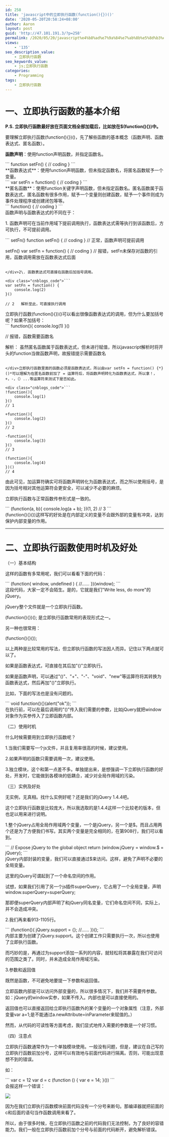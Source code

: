 ```yaml
---
id: 258
title: 'javascript中的立即执行函数(function(){})()'
date: '2020-05-20T20:58:24+08:00'
author: Aaron
layout: post
guid: 'http://47.101.191.3/?p=258'
permalink: /2020/05/20/javascript%e4%b8%ad%e7%9a%84%e7%ab%8b%e5%8d%b3%e6%89%a7%e8%a1%8c%e5%87%bd%e6%95%b0function/
views:
    - '135'
seo_description_value:
    - 立即执行函数
seo_keywords_value:
    - js;立即执行函数
categories:
    - Programming
tags:
    - 立即执行函数
---
```


# 一、立即执行函数的基本介绍

**P.S. 立即执行函数最好放在页面文档全部加载后，比如放在$(function(){})中。**

要理解立即执行函数(function(){})()，先了解些函数的基本概念（函数声明、函数表达式、匿名函数）。

**函数声明**：使用function声明函数，并指定函数名。

<div class="cnblogs_code">```
function setFn() {
    // coding   
}
```

</div>**函数表达式**：使用function声明函数，但未指定函数名，将匿名函数赋予一个变量。

<div class="cnblogs_code">```
var setFn = function() {
    // coding
}
```

</div>**匿名函数**：使用function关键字声明函数，但未指定函数名。匿名函数属于函数表达式，匿名函数有很多作用，赋予一个变量则创建函数，赋予一个事件则成为事件处理程序或创建闭包等等。

<div class="cnblogs_code">```
function() {
    // coding
}
```

</div>函数声明与函数表达式的不同在于：

1\. 函数声明可在当前作用域下提前调用执行，函数表达式需等执行到该函数后，方可执行，不可提前调用。

<div class="cnblogs_code">```
setFn()
function setFn() {
    // coding  
}
// 正常，函数声明可提前调用

setFn()
var setFn = function() {
    // coding
} 
// 报错，setFn未保存对函数的引用，函数调用需放在函数表达式后面
```

</div>2\. 函数表达式可直接在函数后加括号调用。

<div class="cnblogs_code">```
var setFn = function() {
    console.log(2)
}()

// 2   解析至此，可直接执行调用
```

</div>立即执行函数(function(){})()可以看出很像函数表达式的调用，但为什么要加括号呢？如果不加括号：

<div class="cnblogs_code">```
function(){
    console.log(1)
}()

// 报错，函数需要函数名

解析： 虽然匿名函数属于函数表达式，但未进行赋值，所以javascript解析时将开头的function当做函数声明，故报错提示需要函数名
```

</div>立即执行函数里面的函数必须是函数表达式，所以由var setFn = function() {*}()*可以理解为在匿名函数前加了 = 运算符后，将函数声明转化为函数表达式，所以拿！，+，-，（）...等运算符来测试下是否如此。

<div class="cnblogs_code">```
!function(){
    console.log(1)
}()
// 1
    
+function(){
    console.log(2)
}()
// 2
    
-function(){
    console.log(3)
}()
// 3
    
(function(){
    console.log(4)
})()
// 4
```

</div>由此可见，加运算符确实可将函数声明转化为函数表达式，而之所以使用括号，是因为括号相对其他运算符会更安全，可以减少不必要的麻烦。

立即执行函数与正常函数传参形式是一致的。

<div class="cnblogs_code">```
(function(a, b){
    console.log(a + b);
})(1, 2)
// 3
```

</div>(function(){}())这样写的好处是在内部定义的变量不会跟外部的变量有冲突，达到保护内部变量的作用。

- - - - - -

# **二、立即执行函数使用时机及好处**

（一）基本结构

这样的函数有多常用呢，我们可以看看下面的代码：

<div class="cnblogs_code">```
(function( window, undefined ) {
//……
})(window);
```

</div>这段代码，大家一定不会陌生。是的，它就是我们"Write less, do more"的jQuery。

jQuery整个文件就是一个立即执行函数。

(function(){})(); 是立即执行函数常用的表现形式之一。

另一种也很常用：

(function(){}());

以上两种是比较常用的写法，但立即执行函数的写法因人而异。记住以下两点就可以了。

如果是函数表达式，可直接在其后加"()"立即执行。

如果是函数声明，可以通过"()"、"+"、"-"、"void"、"new"等运算符将其转换为函数表达式，然后再加"()"立即执行。

比如，下面的写法也是没有问题的。

<div class="cnblogs_code">```
void function(){}(alert("ok"));
```

</div>在执行前，可以在最后调用的"()"传入我们需要的参数，比如jQuery就把window对象作为实参传入了立即函数内部。

（二）使用时机

什么时候需要用到立即执行函数呢？

1.当我们需要写一个js文件，并且复用率很高的时候，建议使用。

2.如果声明的函数只需要调用一次，建议使用。

3.独立模块，这个和第一点差不多。单独提出来，是想强调一下立即执行函数的好处，开发时，它能做到各模块的低耦合，减少对全局作用域的污染。

（三）实例及好处

无实例，无真相。找什么实例好呢？还是我们的<span class="cnblogs_code_collapse">jQuery 1.4.4</span>吧。

这个立即执行函数是比较庞大，所以我选取的是1.4.4这样一个比较老的版本，但也足以用来进行说明。

1.整个jQuery占用全局作用域两个变量，一个是jQuery，另一个是$。而且占用两个还是为了方便我们书写。其实两个变量是完全相同的，在第908行，我们可以看到。

<div class="cnblogs_code">```
// Expose jQuery to the global object
return (window.jQuery = window.$ = jQuery);
```

</div>jQuery内部封装的变量，我们可以直接通过$来访问。这样，避免了声明不必要的全局变量。

这里的jQuery可谓起到了一个命名空间的作用。

试想，如果我们引用了另一个js插件superQuery，它占用了一个全局变量，声明window.superQuery=superQuery;

那即便superQuery内部声明了和jQuery同名变量，它们命名空间不同，实际上，并不会造成冲突。

2.我们再来看913-1105行。

<div class="cnblogs_code">```
(function(){
jQuery.support = {};
//……
})();
```

</div>内部主要为创建了jQuery.support。这个创建工作只需要执行一次，所以也使用了立即执行函数。

而巧妙的是，再通过为support添加一系列的内容，就轻松将其暴露在我们可访问的范围之类了。同时，并未造成全局作用域污染。

3.参数和返回值

既然是函数，不可避免地要提一下参数和返回值。

立即函数内部是可以访问外部变量的，所以很多情况下，我们并不需要传参数。如：jQuery的window实参，如果不传入。内部也是可以直接使用的。

返回值也可以直接返回给立即执行函数外的某个变量的一个对象属性（注意，外部变量var a=1;是不能通过a.newAttribute=inParameter来赋值的。）

然而，从代码的可读性等方面考虑，我们显式地传入需要的参数是一个好习惯。

（四）注意点

立即执行函数通常作为一个单独模块使用。一般没有问题，但是，建议在自己写的立即执行函数前加分号，这样可以有效地与前面代码进行隔离。否则，可能出现意想不到的错误。

如：

<div class="cnblogs_code">```
        var c = 12
        var d = c
        (function () { var e = 14; }())
```

</div>会报这样一个错误：

![](https://s4.ax1x.com/2021/12/22/TlTQcF.png)

因为在我们立即执行函数模块前面代码没有一个分号来断句。那编译器就把前面的c和后面的语句当作函数调用来看了。

所以，由于很多时候，在立即执行函数之前的代码我们无法控制，为了良好的容错能力。我们一般在立即执行函数前加个分号与前面的代码断开，避免解析错误。